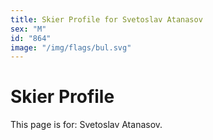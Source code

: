 ```yaml
---
title: Skier Profile for Svetoslav Atanasov
sex: "M"
id: "864"
image: "/img/flags/bul.svg" 
---
```


# Skier Profile

This page is for: Svetoslav Atanasov.
    